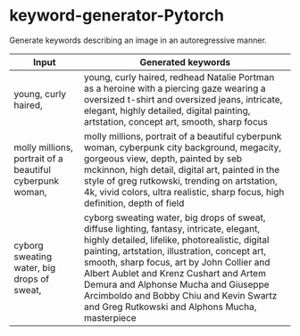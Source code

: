 # keyword-generator-Pytorch

Generate keywords describing an image in an autoregressive manner.

| Input | Generated keywords |
| ----- | ------------------ |
| young, curly haired, | young, curly haired, redhead Natalie Portman as a heroine with a piercing gaze wearing a oversized t-shirt and oversized jeans, intricate, elegant, highly detailed, digital painting, artstation, concept art, smooth, sharp focus |
| molly millions, portrait of a beautiful cyberpunk woman, | molly millions, portrait of a beautiful cyberpunk woman, cyberpunk city background, megacity, gorgeous view, depth, painted by seb mckinnon, high detail, digital art, painted in the style of greg rutkowski, trending on artstation, 4k, vivid colors, ultra realistic, sharp focus, high definition, depth of field |
| cyborg sweating water, big drops of sweat, | cyborg sweating water, big drops of sweat, diffuse lighting, fantasy, intricate, elegant, highly detailed, lifelike, photorealistic, digital painting, artstation, illustration, concept art, smooth, sharp focus, art by John Collier and Albert Aublet and Krenz Cushart and Artem Demura and Alphonse Mucha and Giuseppe Arcimboldo and Bobby Chiu and Kevin Swartz and Greg Rutkowski and Alphons Mucha, masterpiece |


